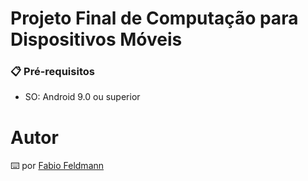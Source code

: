 # Projeto Final de Computação para Dispositivos Móveis

### 📋 Pré-requisitos

- SO: Android 9.0 ou superior

# Autor
⌨️ por [Fabio Feldmann](https://github.com/FFeldmannR)
